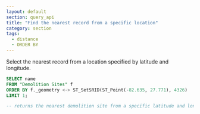 ```yaml
---
layout: default
section: query_api
title: "Find the nearest record from a specific location"
category: section
tags:
  - distance
  - ORDER BY
---
```

Select the nearest record from a location specified by latitude and longitude.

```sql
SELECT name
FROM "Demolition Sites" f
ORDER BY f._geometry <-> ST_SetSRID(ST_Point(-82.635, 27.771), 4326)
LIMIT 1;

-- returns the nearest demolition site from a specific latitude and longitude
```
